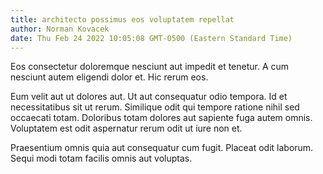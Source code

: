 ```yaml
---
title: architecto possimus eos voluptatem repellat
author: Norman Kovacek
date: Thu Feb 24 2022 10:05:08 GMT-0500 (Eastern Standard Time)
---
```

Eos consectetur doloremque nesciunt aut impedit et tenetur. A cum nesciunt autem eligendi dolor et. Hic rerum eos.

 Eum velit aut ut dolores aut. Ut aut consequatur odio tempora. Id et necessitatibus sit ut rerum. Similique odit qui tempore ratione nihil sed occaecati totam. Doloribus totam dolores aut sapiente fuga autem omnis. Voluptatem est odit aspernatur rerum odit ut iure non et.

 Praesentium omnis quia aut consequatur cum fugit. Placeat odit laborum. Sequi modi totam facilis omnis aut voluptas.